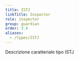 ```yaml
---
title: ISTJ
linkTitle: Inspector
role: inspector
group: guardian
order: 3.4
aliases:
  - /types/ISTJ
---
```

Descrizione caratteriale tipo ISTJ